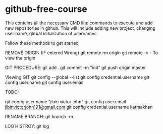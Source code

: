 # github-free-course
This contains all the necessary CMD line commands to execute and add new repositories in github. This will include adding new project, changing user name, global initialization of usernames. 


Follow these methods to get started

REMOVE ORIGIN (IF entered Wrong)
git remote rm origin
git remote -v - To view the origin

GIT PROCEDURE:
git add .
git commit -m "init"
git push origin master

Viewing GIT
git config --global --list
git config credential.username
git config user.name
git config user.email


TODO:

git config user.name "jibin victor john"
git config user.email jibinvictorjohn191@gmail.com
git config credential.username katmakhan


RENAME BRANCH:
git branch -m <oldname> <newname>

LOG HISTROY:
git log